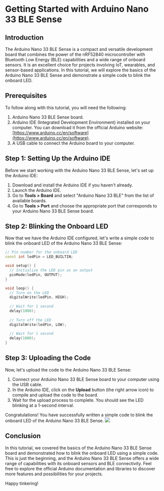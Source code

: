 # Getting Started with Arduino Nano 33 BLE Sense

## Introduction
The Arduino Nano 33 BLE Sense is a compact and versatile development board that combines the power of the nRF52840 microcontroller with Bluetooth Low Energy (BLE) capabilities and a wide range of onboard sensors. It is an excellent choice for projects involving IoT, wearables, and sensor-based applications. In this tutorial, we will explore the basics of the Arduino Nano 33 BLE Sense and demonstrate a simple code to blink the onboard LED.

## Prerequisites
To follow along with this tutorial, you will need the following:

1. Arduino Nano 33 BLE Sense board.
2. Arduino IDE (Integrated Development Environment) installed on your computer. You can download it from the official Arduino website: [https://www.arduino.cc/en/software](https://www.arduino.cc/en/software).
3. A USB cable to connect the Arduino board to your computer.

## Step 1: Setting Up the Arduino IDE
Before we start working with the Arduino Nano 33 BLE Sense, let's set up the Arduino IDE:

1. Download and install the Arduino IDE if you haven't already.
2. Launch the Arduino IDE.
3. Go to **Tools > Board** and select "Arduino Nano 33 BLE" from the list of available boards.
4. Go to **Tools > Port** and choose the appropriate port that corresponds to your Arduino Nano 33 BLE Sense board.

## Step 2: Blinking the Onboard LED
Now that we have the Arduino IDE configured, let's write a simple code to blink the onboard LED of the Arduino Nano 33 BLE Sense:

```cpp
// Pin number for the onboard LED
const int ledPin = LED_BUILTIN;

void setup() {
  // Initialize the LED pin as an output
  pinMode(ledPin, OUTPUT);
}

void loop() {
  // Turn on the LED
  digitalWrite(ledPin, HIGH);
  
  // Wait for 1 second
  delay(1000);
  
  // Turn off the LED
  digitalWrite(ledPin, LOW);
  
  // Wait for 1 second
  delay(1000);
}
```

## Step 3: Uploading the Code
Now, let's upload the code to the Arduino Nano 33 BLE Sense:

1. Connect your Arduino Nano 33 BLE Sense board to your computer using the USB cable.
2. In the Arduino IDE, click on the **Upload** button (the right arrow icon) to compile and upload the code to the board.
3. Wait for the upload process to complete. You should see the LED blinking at a 1-second interval.

Congratulations! You have successfully written a simple code to blink the onboard LED of the Arduino Nano 33 BLE Sense.
<img src="https://th.bing.com/th/id/OIP.2abl8jRHP6VxDjOWVsk24gHaFj?pid=ImgDet&rs=1">

## Conclusion
In this tutorial, we covered the basics of the Arduino Nano 33 BLE Sense board and demonstrated how to blink the onboard LED using a simple code. This is just the beginning, and the Arduino Nano 33 BLE Sense offers a wide range of capabilities with its onboard sensors and BLE connectivity. Feel free to explore the official Arduino documentation and libraries to discover more features and possibilities for your projects.

Happy tinkering!
